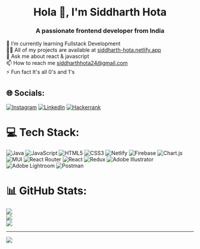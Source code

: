 <h1 align="center">Hola 👋, I'm Siddharth Hota</h1>
<h3 align="center">A passionate frontend developer from India</h3>

🌱 I’m currently learning Fullstack Development<br>👨‍💻 All of my projects are available at <a href='https://siddharth-hota.netlify.app/'>siddharth-hota.netlify.app</a><br>💬 Ask me about react & javascript<br>📫 How to reach me siddharthhota24@gmail.com<br>⚡ Fun fact It's all 0's and 1's


## 🌐 Socials:
[![Instagram](https://img.shields.io/badge/Instagram-%23E4405F.svg?logo=Instagram&logoColor=white)](https://instagram.com/s_i_dd_ha_rth/) [![LinkedIn](https://img.shields.io/badge/LinkedIn-%230077B5.svg?logo=linkedin&logoColor=white)](https://linkedin.com/in/siddhartha-hota-2a5189209) [![Hackerrank](https://img.shields.io/badge/-Hackerrank-2EC866?style=for-the-badge&logo=HackerRank&logoColor=white=200x10)](https://www.hackerrank.com/hotasiddharth24)

# 💻 Tech Stack:
![Java](https://img.shields.io/badge/java-%23ED8B00.svg?style=for-the-badge&logo=java&logoColor=white) ![JavaScript](https://img.shields.io/badge/javascript-%23323330.svg?style=for-the-badge&logo=javascript&logoColor=%23F7DF1E) ![HTML5](https://img.shields.io/badge/html5-%23E34F26.svg?style=for-the-badge&logo=html5&logoColor=white) ![CSS3](https://img.shields.io/badge/css3-%231572B6.svg?style=for-the-badge&logo=css3&logoColor=white) ![Netlify](https://img.shields.io/badge/netlify-%23000000.svg?style=for-the-badge&logo=netlify&logoColor=#00C7B7) ![Firebase](https://img.shields.io/badge/firebase-%23039BE5.svg?style=for-the-badge&logo=firebase) ![Chart.js](https://img.shields.io/badge/chart.js-F5788D.svg?style=for-the-badge&logo=chart.js&logoColor=white) ![MUI](https://img.shields.io/badge/MUI-%230081CB.svg?style=for-the-badge&logo=material-ui&logoColor=white) ![React Router](https://img.shields.io/badge/React_Router-CA4245?style=for-the-badge&logo=react-router&logoColor=white) ![React](https://img.shields.io/badge/react-%2320232a.svg?style=for-the-badge&logo=react&logoColor=%2361DAFB) ![Redux](https://img.shields.io/badge/redux-%23593d88.svg?style=for-the-badge&logo=redux&logoColor=white) ![Adobe Illustrator](https://img.shields.io/badge/adobeillustrator-%23FF9A00.svg?style=for-the-badge&logo=adobeillustrator&logoColor=white) ![Adobe Lightroom](https://img.shields.io/badge/Adobe%20Lightroom-31A8FF.svg?style=for-the-badge&logo=Adobe%20Lightroom&logoColor=white) ![Postman](https://img.shields.io/badge/Postman-FF6C37?style=for-the-badge&logo=postman&logoColor=white)
# 📊 GitHub Stats:
![](https://github-readme-stats.vercel.app/api?username=bluetooth-stack&theme=default&hide_border=false&include_all_commits=true&count_private=true)<br/>
![](https://github-readme-streak-stats.herokuapp.com/?user=bluetooth-stack&theme=default&hide_border=false)<br/>
![](https://github-readme-stats.vercel.app/api/top-langs/?username=bluetooth-stack&theme=default&hide_border=false&include_all_commits=true&count_private=true&layout=compact)

---
[![](https://visitcount.itsvg.in/api?id=bluetooth-stack&icon=0&color=0)](https://visitcount.itsvg.in)

<!-- Proudly created with GPRM ( https://gprm.itsvg.in ) -->
